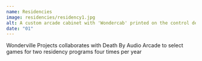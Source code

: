 ```yaml
---
name: Residencies
image: residencies/residency1.jpg
alt: A custom arcade cabinet with 'Wondercab' printed on the control deck and 'Smush bois' on the nameplate. The display shows the Smush bois title screen.
date: "01"
---
```


<aside>
Wonderville Projects collaborates with Death By Audio Arcade to select games for two residency programs four times per year
</aside>